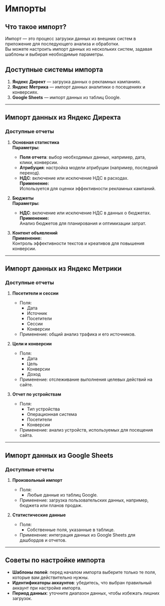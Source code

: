 # Импорты

## Что такое импорт?

Импорт — это процесс загрузки данных из внешних систем в приложение для последующего анализа и обработки.  
Вы можете настроить импорт данных из нескольких систем, задавая шаблоны и выбирая необходимые параметры.

## Доступные системы импорта

1. **Яндекс Директ** — загрузка данных о рекламных кампаниях.
2. **Яндекс Метрика** — импорт данных аналитики о посещениях и конверсиях.
3. **Google Sheets** — импорт данных из таблиц Google.

---

## Импорт данных из Яндекс Директа

### Доступные отчеты

1. **Основная статистика**  
   **Параметры:**  
   - **Поля отчета**: выбор необходимых данных, например, дата, клики, конверсии.  
   - **Атрибуция**: настройка модели атрибуции (например, последний переход).  
   - **НДС**: включение или исключение НДС в расходах.  
   **Применение:**  
   Используется для оценки эффективности рекламных кампаний.

2. **Бюджеты**  
   **Параметры:**  
   - **НДС**: включение или исключение НДС в данных о бюджетах.  
   **Применение:**  
   Анализ бюджетов для планирования и оптимизации затрат.

3. **Контент объявлений**  
   **Применение:**  
   Контроль эффективности текстов и креативов для повышения конверсии.


---

## Импорт данных из Яндекс Метрики

### Доступные отчеты

1. **Посетители и сессии**  
   - Поля:  
     - Дата  
     - Источник  
     - Посетители  
     - Сессии  
     - Конверсии  
   - Применение: общий анализ трафика и его источников.

2. **Цели и конверсии**  
   - Поля:  
     - Дата  
     - Цель  
     - Конверсии  
     - Доход  
   - Применение: отслеживание выполнения целевых действий на сайте.

3. **Отчет по устройствам**  
   - Поля:  
     - Тип устройства  
     - Операционная система  
     - Посетители  
     - Конверсии  
   - Применение: анализ устройств, используемых для посещения сайта.

---

## Импорт данных из Google Sheets

### Доступные отчеты

1. **Произвольный импорт**  
   - Поля:  
     - Любые данные из таблиц Google.  
   - Применение: загрузка пользовательских данных, например, бюджета или планов продаж.

2. **Статистические данные**  
   - Поля:  
     - Собственные поля, указанные в таблице.  
   - Применение: интеграция данных из Google Sheets для дашбордов и отчетов.

---

## Советы по настройке импорта

- **Шаблоны полей**: перед началом импорта выберите только те поля, которые вам действительно нужны.  
- **Идентификаторы аккаунтов**: убедитесь, что выбран правильный аккаунт при настройке импорта.  
- **Период данных**: уточните диапазон данных, чтобы избежать лишних загрузок.  
